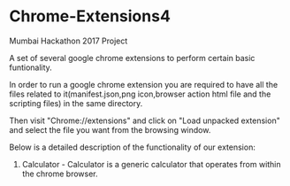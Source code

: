 # Chrome-Extensions4

Mumbai Hackathon 2017 Project


A set of several google chrome extensions to perform certain basic funtionality.


In order to run a google chrome extension you are required to have all the files related to it(manifest.json,png icon,browser action html file and the scripting files) in the same directory.

Then visit "Chrome://extensions" and click on "Load unpacked extension" and select the file you want from the browsing window. 

Below is a detailed description of the functionality of our extension:

1) Calculator
            - Calculator is a generic calculator that operates from within the chrome browser.
      
